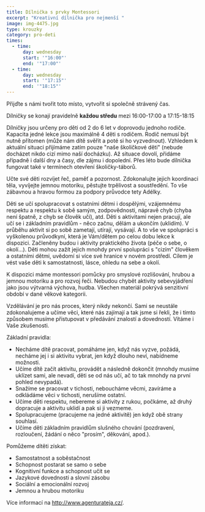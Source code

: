 ```yaml
---
title: Dílnička s prvky Montessori
excerpt: "Kreativní dílnička pro nejmenší "
image: img-4475.jpg
type: krouzky
category: pro-deti
times:
  - time:
      day: wednesday
      start: '"16:00"'
      end: '"17:00"'
  - time:
      day: wednesday
      start: '"17:15"'
      end: '"18:15"'
---
```

Přijďte s námi tvořit toto místo, vytvořit si společně strávený čas.

Dílničky se konají pravidelně **každou středu** mezi 16:00-17:00 a 17:15-18:15

Dílničky jsou určeny pro děti od 2 do 6 let v doprovodu jednoho rodiče. Kapacita jedné lekce jsou maximálně 4 děti s rodičem. Rodič nemusí být nutně přítomen (může nám dítě svěřit a poté si ho vyzvednout). Vzhledem k aktuální situaci přijímáme zatím pouze "naše školičkové děti" (nebude docházet nikdo cizí mimo naší docházku). Až situace dovolí, přidáme případně i další dny a časy, dle zájmu i dopolední. Přes léto bude dílnička fungovat také v termínech otevření školičky-táborů.

Učte své děti rozvíjet řeč, paměť a pozornost. Zdokonalujte jejich koordinaci těla, vyvíjejte jemnou motoriku, pěstujte trpělivost a soustředění. To vše zábavnou a hravou formou za podpory průvodce tety Adélky.

Děti se učí spolupracovat s ostatními dětmi i dospělými, vzájemnému respektu a respektu k sobě samým, zodpovědnosti, nápravě chyb (chyba není špatně, z chyb se člověk učí), atd. Děti s aktivitami nejen pracují, ale učí se i základním pravidlům - něco začnu, dělám a ukončím (uklidím). V průběhu aktivit si po sobě zametají, utírají, vysávají. A to vše ve spolupráci s vyškolenou průvodkyní, která je Vám/dětem po celou dobu lekce k dispozici. Začleněny budou i aktivity praktického života (péče o sebe, o okolí...). Děti mohou zažít jejich mnohdy první spolupráci s "cizím" člověkem a ostatními dětmi, uvědomí si více své hranice v novém prostředí. Cílem je vést vaše děti k samostatnosti, lásce, ohledu na sebe a okolí.

K dispozici máme montessori pomůcky pro smyslové rozlišování, hrubou a jemnou motoriku a pro rozvoj řeči. Nebudou chybět aktivity sebevyjádření jako jsou výtvarná výchova, hudba. Všechen materiál pokrývá senzitivní období v dané věkové kategorii.

Vzdělávání je pro nás proces, který nikdy nekončí. Sami se neustále zdokonalujeme a učíme věci, které nás zajímají a tak jsme si řekli, že i tímto způsobem musíme přistupovat v předávání znalostí a dovedností. Vítáme i Vaše zkušenosti.

Základní pravidla:

* Necháme dítě pracovat, pomáháme jen, když nás vyzve, požádá, necháme jej i si aktivitu vybrat, jen když dlouho neví, nabídneme možnosti.
* Učíme dítě začít aktivitu, provádět a následně dokončit (mnohdy musíme uklízet sami, ale nevadí, děti se od nás učí, ač to tak mnohdy na první pohled nevypadá).
* Snažíme se pracovat v tichosti, neboucháme věcmi, zavíráme a odkládáme věci v tichosti, nerušíme ostatní.
* Učíme děti respektu, nebereme si aktivity z rukou, počkáme, až druhý dopracuje a aktivitu uklidí a pak si ji vezmeme.
* Spolupracujeme (pracujeme na jedné aktivitě) jen když obě strany souhlasí.
* Učíme děti základním pravidlům slušného chování (pozdravení, rozloučení, žádání o něco "prosím", děkování, apod.).

Pomůžeme dítěti získat:

* Samostatnost a soběstačnost
* Schopnost postarat se samo o sebe
* Kognitivní funkce a schopnost učit se
* Jazykové dovednosti a slovní zásobu
* Sociální a emocionální rozvoj
* Jemnou a hrubou motoriku



Více informací na <http://www.agenturateja.cz/>.